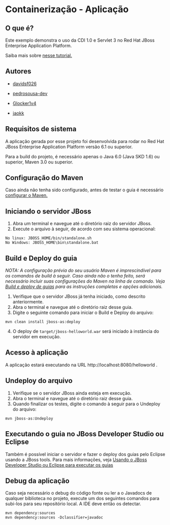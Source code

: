 
# Containerização - Aplicação

## O que é?
Este exemplo demonstra o uso da CDI 1.0 e Servlet 3 no Red Hat JBoss Enterprise Application Platform.

Saiba mais sobre [nesse tutorial.](http://www.jboss.org/jdf/quickstarts/jboss-as-quickstart/guide/HelloworldQuickstart)

## Autores

- [davidsf026](https://www.github.com/davidsf026)

- [pedrosousa-dev](https://github.com/pedrosousa-dev)

- [Glocker1v4](https://github.com/Glocker1v4)

- [jaokk](https://github.com/jaokk)


## Requisitos de sistema
A aplicação gerada por esse projeto foi desenvolvida para rodar no Red Hat JBoss Enterprise Application Platform versão 6.1 ou superior.

Para a build do projeto, é necessário apenas o Java 6.0 (Java SKD 1.6) ou superior, Maven 3.0 ou superior.
## Configuração do Maven
Caso ainda não tenha sido configurado, antes de testar o guia é necessário [configurar o Maven.](https://github.com/jboss-developer/jboss-developer-shared-resources/blob/master/guides/CONFIGURE_MAVEN_JBOSS_EAP7.md#configure-maven-to-build-and-deploy-the-quickstarts)  

## Iniciando o servidor JBoss
1. Abra um terminal e navegue até o diretório raiz do servidor JBoss.
2. Execute o arquivo à seguir, de acordo com seu sistema operacional:
```console
No linux: JBOSS_HOME/bin/standalone.sh
No Windows: JBOSS_HOME\bin\standalone.bat
```


## Build e Deploy do guia
*NOTA: A configuração prévia do seu usuário Maven é imprescindível para os comandos de build à seguir.
Caso ainda não o tenha feito, será necessário incluir suas configurações do Maven na linha de comando.
Veja [Build e deploy de guias](https://gist.github.com/pmuir/1933116#runningquickstarts) para as instruções completas e opções adicionais.*

1. Verifique que o servidor JBoss já tenha iniciado, como descrito anteriormente.
2. Abra o terminal e navegue até o diretório raiz desse guia.
3. Digite o seguinte comando para iniciar o Build e Deploy do arquivo:
```console
mvn clean install jboss-as:deploy
```
4. O deploy de `target/jboss-helloworld.war` será iniciado à instância do servidor em execução.
## Acesso à aplicação
A aplicação estará executando na URL http://localhost:8080/helloworld .
## Undeploy do arquivo
1. Verifique se o servidor JBoss ainda esteja em execução.
2. Abra o terminal e navegue até o diretório raiz desse guia.
3. Quando finalizar os testes, digite o comando à seguir para o Undeploy do arquivo:
```console
mvn jboss-as:Undeploy
```
## Executando o guia no JBoss Developer Studio ou Eclipse
Também é possível iniciar o servidor e fazer o deploy dos guias pelo Eclipse usando a JBoss tools.
Para mais informações, veja [Usando o JBoss Developer Studio ou Eclipse para executar os guias](https://github.com/jboss-developer/jboss-eap-quickstarts/tree/7.0.0.Final/helloworld#run-the-quickstart-in-red-hat-jboss-developer-studio-or-eclipse)

## Debug da aplicação
Caso seja necessário o debug do código fonte ou ler a o Javadocs de qualquer biblioteca no projeto,
execute um dos seguintes comandos para subi-los para seu repositório local. A IDE deve então os detectar.
```console
mvn dependency:sources
mvn dependency:sources -Dclassifier=javadoc
```
